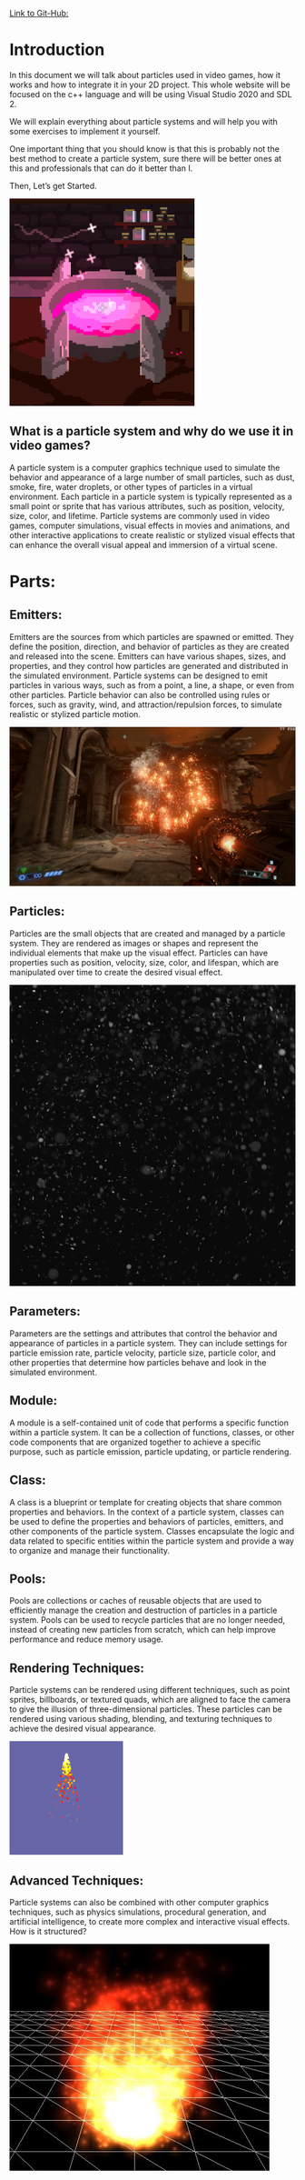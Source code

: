 [Link to Git-Hub:](https://github.com/DonnoNonno/Particle-System-Basic)
 

# Introduction

In this document we will talk about particles used in video games, how it works and how to integrate it in your 2D project.
This whole website will be focused on the c++ language and will be using Visual Studio 2020 and SDL 2.

We will explain everything about particle systems and will help you with some exercises to implement it yourself.

One important thing that  you should know is that this is probably not the best method to create a particle system, sure there will be better ones at this and professionals that can do it better than I.

Then, Let’s get Started.

![Image Alt Text](https://github.com/DonnoNonno/Particle-System-Basic/blob/master/Images/pink_sparkles_finished.gif)

## What is a particle system and why do we use it in video games?

A particle system is a computer graphics technique used to simulate the behavior and appearance of a large number of small particles, such as dust, smoke, fire, water droplets, or other types of particles in a virtual environment. Each particle in a particle system is typically represented as a small point or sprite that has various attributes, such as position, velocity, size, color, and lifetime.
Particle systems are commonly used in video games, computer simulations, visual effects in movies and animations, and other interactive applications to create realistic or stylized visual effects that can enhance the overall visual appeal and immersion of a virtual scene.

# Parts:

## Emitters: 

Emitters are the sources from which particles are spawned or emitted. They define the position, direction, and behavior of particles as they are created and released into the scene. Emitters can have various shapes, sizes, and properties, and they control how particles are generated and distributed in the simulated environment.
Particle systems can be designed to emit particles in various ways, such as from a point, a line, a shape, or even from other particles. Particle behavior can also be controlled using rules or forces, such as gravity, wind, and attraction/repulsion forces, to simulate realistic or stylized particle motion.

![Image Alt Text](https://github.com/DonnoNonno/Particle-System-Basic/blob/master/Images/DOOM-Eternal-Particles.png)

## Particles: 

Particles are the small objects that are created and managed by a particle system. They are rendered as images or shapes and represent the individual elements that make up the visual effect. Particles can have properties such as position, velocity, size, color, and lifespan, which are manipulated over time to create the desired visual effect.

![Image Alt Text](https://github.com/DonnoNonno/Particle-System-Basic/blob/master/Images/Captura1.PNG)

## Parameters: 

Parameters are the settings and attributes that control the behavior and appearance of particles in a particle system. They can include settings for particle emission rate, particle velocity, particle size, particle color, and other properties that determine how particles behave and look in the simulated environment.

## Module: 
A module is a self-contained unit of code that performs a specific function within a particle system. It can be a collection of functions, classes, or other code components that are organized together to achieve a specific purpose, such as particle emission, particle updating, or particle rendering.

## Class: 

A class is a blueprint or template for creating objects that share common properties and behaviors. In the context of a particle system, classes can be used to define the properties and behaviors of particles, emitters, and other components of the particle system. Classes encapsulate the logic and data related to specific entities within the particle system and provide a way to organize and manage their functionality.

## Pools: 

Pools are collections or caches of reusable objects that are used to efficiently manage the creation and destruction of particles in a particle system. Pools can be used to recycle particles that are no longer needed, instead of creating new particles from scratch, which can help improve performance and reduce memory usage.

## Rendering Techniques:

Particle systems can be rendered using different techniques, such as point sprites, billboards, or textured quads, which are aligned to face the camera to give the illusion of three-dimensional particles. These particles can be rendered using various shading, blending, and texturing techniques to achieve the desired visual appearance.

![Image Alt Text](https://github.com/DonnoNonno/Particle-System-Basic/blob/master/Images/preview.gif)

## Advanced Techniques: 

Particle systems can also be combined with other computer graphics techniques, such as physics simulations, procedural generation, and artificial intelligence, to create more complex and interactive visual effects.
How is it structured?

![Image Alt Text](https://github.com/DonnoNonno/Particle-System-Basic/blob/master/Images/Particle_sys_fire.jpg)


